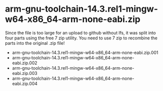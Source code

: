 # arm-gnu-toolchain-14.3.rel1-mingw-w64-x86_64-arm-none-eabi.zip

Since the file is too large for an upload to github without lfs, it was
split into four parts using the free 7 zip utility. You need to use 7 zip
to recombine the parts into the original .zip file!

* arm-gnu-toolchain-14.3.rel1-mingw-w64-x86_64-arm-none-eabi.zip.001
* arm-gnu-toolchain-14.3.rel1-mingw-w64-x86_64-arm-none-eabi.zip.002
* arm-gnu-toolchain-14.3.rel1-mingw-w64-x86_64-arm-none-eabi.zip.003
* arm-gnu-toolchain-14.3.rel1-mingw-w64-x86_64-arm-none-eabi.zip.004